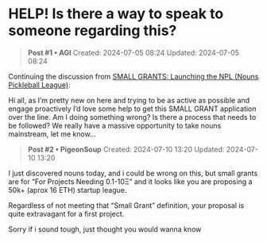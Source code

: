 # HELP! Is there a way to speak to someone regarding this?

<!-- ✦✦✦ POST START ✦✦✦ -->

> **Post #1 • AGI**
> Created: 2024-07-05 08:24
> Updated: 2024-07-05 08:24

Continuing the discussion from [SMALL GRANTS: Launching the NPL (Nouns Pickleball League)](https://discourse.nouns.wtf/t/small-grants-launching-the-npl-nouns-pickleball-league/5448):

Hi all, as I’m pretty new on here and trying to be as active as possible and engage proactively I’d love some help to get this SMALL GRANT application over the line. Am I doing something wrong? Is there a process that needs to be followed? We really have a massive opportunity to take nouns mainstream, let me know…

<!-- ✦✦✦ POST END ✦✦✦ -->

<!-- ✦✦✦ POST START ✦✦✦ -->

> **Post #2 • PigeonSoup**
> Created: 2024-07-10 13:20
> Updated: 2024-07-10 13:20

I just discovered nouns today, and i could be wrong on this, but small grants are for “For Projects Needing 0.1-10Ξ” and it looks like you are proposing a 50k+ (aprox 16 ETH) startup league.

Regardless of not meeting that “Small Grant” definition, your proposal is quite extravagant for a first project.

Sorry if i sound tough, just thought you would wanna know

<!-- ✦✦✦ POST END ✦✦✦ -->

